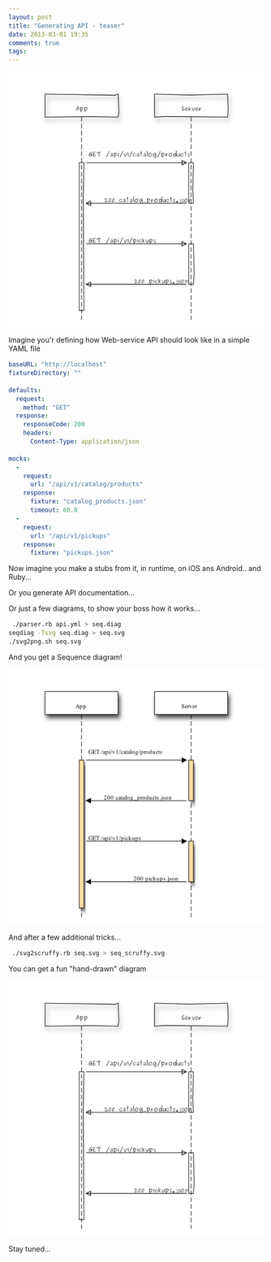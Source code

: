 ```yaml
---
layout: post
title: "Generating API - teaser"
date: 2013-03-01 19:35
comments: true
tags: 
---
```


![](/images/2013-03-01/seq_scruffy.png)

Imagine you'r defining how Web-service API should look like in a simple YAML file

<!-- more -->

``` yaml
baseURL: "http://localhost"
fixtureDirectory: ""

defaults:
  request:
    method: "GET"
  response:
    responseCode: 200
    headers:
      Content-Type: application/json

mocks:
  -
    request:
      url: "/api/v1/catalog/products"
    response:
      fixture: "catalog_products.json"
      timeout: 60.0
  -
    request:
      url: "/api/v1/pickups"
    response:
      fixture: "pickups.json"
```

 
Now imagine you make a stubs from it, in runtime, on iOS ans Android.. and Ruby... 

Or you generate API documentation...

Or just a few diagrams, to show your boss how it works...

``` sh
 ./parser.rb api.yml > seq.diag
seqdiag -Tsvg seq.diag > seq.svg
./svg2png.sh seq.svg
```

 
And you get a Sequence diagram!

![](/images/2013-03-01/seq_def.png)

And after a few additional tricks...

``` sh
 ./svg2scruffy.rb seq.svg > seq_scruffy.svg
```

 
You can get a fun "hand-drawn" diagram

![](/images/2013-03-01/seq_scruffy.png)

Stay tuned...